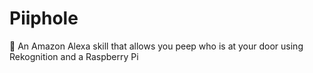 # Piiphole
 :door: An Amazon Alexa skill that allows you peep who is at your door using Rekognition and a Raspberry Pi

